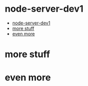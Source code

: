 # node-server-dev1
<!-- TOC -->

- [node-server-dev1](#node-server-dev1)
- [more stuff](#more-stuff)
- [even more](#even-more)

<!-- /TOC -->


# more stuff

# even more
